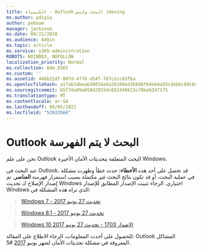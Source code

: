 ```yaml
---
title: الكيمياء - Outlook البحث وليس idexing
ms.author: pdigia
author: pebaum
manager: jackiesm
ms.date: 04/21/2020
ms.audience: Admin
ms.topic: article
ms.service: o365-administration
ROBOTS: NOINDEX, NOFOLLOW
localization_priority: Normal
ms.collection: Adm_O365
ms.custom: ''
ms.assetid: 446b22df-807d-4778-a54f-767c2cc83fba
ms.openlocfilehash: a1fab34bea6d9034e6a26168ed36046f64eb4a93cd4bbc09cb94a60c85f5585d
ms.sourcegitcommit: b5f7da89a650d2915dc652449623c78be6247175
ms.translationtype: MT
ms.contentlocale: ar-SA
ms.lasthandoff: 08/05/2021
ms.locfileid: "53933560"
---
```

# <a name="outlook-search-not-indexing"></a>Outlook البحث لا يتم الفهرسة

نحن على علم Outlook البحث المتعلقة بتحديثات الأمان الأخيرة Windows.
  
عند البحث في Outlook، قد تحصل على أحد هذه **الأخطاء:** حدث خطأ وظهرت مشكلة في عملية البحث، أو قد تكون نتائج البحث غير مكتملة بسبب استمرار فهرسة **العناصر.** تم إصدار الإصلاح ك تحديث Windows اختياري. الرجاء تثبيت الإصدار المطابق للإصدار Windows الذي تراه هذه المشكلة في: 
  
> [Windows 7 - تحديث 27 يونيو 2017](https://support.microsoft.com/topic/june-27-2017-kb4022168-preview-of-monthly-rollup-b8e847d5-3b84-367e-4dcb-cc7a25f06d40)
    
> [Windows 8.1 - تحديث 27 يونيو 2017](https://support.microsoft.com/topic/june-27-2017-kb4022720-preview-of-monthly-rollup-b98970bb-6f11-46c3-8681-a6b85d5d8eb4)
    
> [Windows 10 الإصدار 1703 - تحديث 27 يونيو 2017](https://support.microsoft.com/topic/compatibility-update-for-upgrading-to-windows-10-version-1703-june-27-2017-32a45f84-19d8-2535-029c-d083b5f6765e)
    
للحصول على أحدث المعلومات، الرجاء الاطلاع على المقالة: Outlook المشاكل المعروفة في مشكلة تحديثات الأمان لشهر يونيو [2017](https://support.office.com/article/Outlook-known-issues-in-the-June-2017-security-updates-3F6DBFFD-8505-492D-B19F-B3B89369ED9B.aspx) #5. 
  

